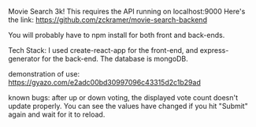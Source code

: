 Movie Search 3k!
This requires the API running on localhost:9000
Here's the link: https://github.com/zckramer/movie-search-backend

You will probably have to npm install for both front and back-ends.

Tech Stack:
I used create-react-app for the front-end, and express-generator for the back-end. The database is mongoDB. 

demonstration of use:
https://gyazo.com/e2adc00bd30997096c43315d2c1b29ad

known bugs:
after up or down voting, the displayed vote count doesn't update properly. You can see the values have changed if you hit "Submit" again and wait for it to reload.
